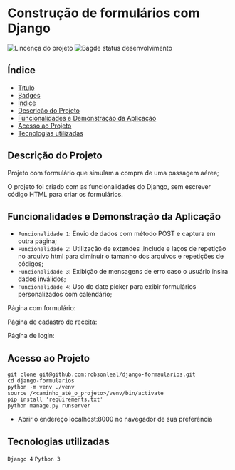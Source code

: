 # Construção de formulários com Django

![Lincença do projeto](	https://img.shields.io/github/license/robsonleal/pedroreceitas)
![Bagde status desenvolvimento](https://img.shields.io/static/v1?label=status&message=CONCLUÍDO&color=green)

## Índice

* [Título](#Título)
* [Badges](#badges)
* [Índice](#índice)
* [Descrição do Projeto](#descrição-do-projeto)
* [Funcionalidades e Demonstração da Aplicação](#funcionalidades-e-demonstração-da-aplicação)
* [Acesso ao Projeto](#acesso-ao-projeto)
* [Tecnologias utilizadas](#tecnologias-utilizadas)

## Descrição do Projeto

Projeto com formulário que simulam a compra de uma passagem aérea;

O projeto foi criado com as funcionalidades do Django, sem escrever código HTML para criar os formulários.

## Funcionalidades e Demonstração da Aplicação
- `Funcionalidade 1`: Envio de dados com método POST e captura em outra página;
- `Funcionalidade 2`: Utilização de extendes ,include e laços de repetição no arquivo html para diminuir o tamanho dos arquivos e repetições de códigos;
- `Funcionalidade 3`: Exibição de mensagens de erro caso o usuário insira dados inválidos;
- `Funcionalidade 4`: Uso do date picker para exibir formulários personalizados com calendário;

Página com formulário:


Página de cadastro de receita:


Págína de login:


## Acesso ao Projeto

```console
git clone git@github.com:robsonleal/django-formaularios.git
cd django-formularios
python -m venv ./venv
source /<caminho_até_o_projeto>/venv/bin/activate
pip install 'requirements.txt'
python manage.py runserver
```
- Abrir o endereço localhost:8000 no navegador de sua preferência

## Tecnologias utilizadas
`Django 4`
`Python 3`
